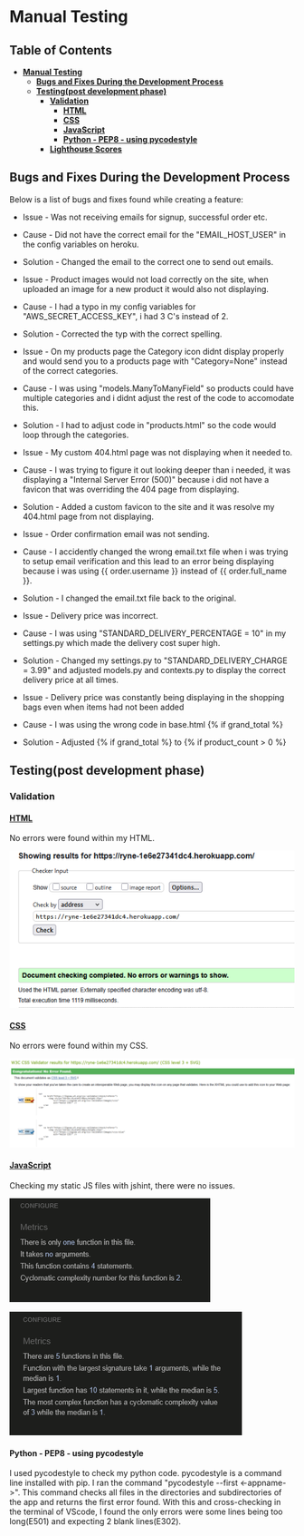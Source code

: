 # **Manual Testing**

## **Table of Contents**

* [**Manual Testing**](#manual-testing)
    * [**Bugs and Fixes During the Development Process**](#bugs-and-fixes-during-the-development-process)
    * [**Testing(post development phase)**](#testingpost-development-phase)
        * [**Validation**](#validation)
            * [**HTML**](#html)
            * [**CSS**](#css)
            * [**JavaScript**](#javascript)
            * [**Python - PEP8 - using pycodestyle**](#python---pep8---using-pycodestyle)
        * [**Lighthouse Scores**](#lighthouse-scores)

## **Bugs and Fixes During the Development Process**

Below is a list of bugs and fixes found while creating a feature:

* Issue - Was not receiving emails for signup, successful order etc.
* Cause - Did not have the correct email for the "EMAIL_HOST_USER" in the config variables on heroku.
* Solution - Changed the email to the correct one to send out emails.

* Issue - Product images would not load correctly on the site, when uploaded an image for a new product it would also not displaying.
* Cause - I had a typo in my config variables for "AWS_SECRET_ACCESS_KEY", i had 3 C's instead of 2.
* Solution - Corrected the typ with the correct spelling.

* Issue - On my products page the Category icon didnt display properly and would send you to a products page with "Category=None" instead of the correct categories.
* Cause - I was using "models.ManyToManyField" so products could have multiple categories and i didnt adjust the rest of the code to accomodate this.
* Solution - I had to adjust code in "products.html" so the code would loop through the categories.

* Issue - My custom 404.html page was not displaying when it needed to.
* Cause - I was trying to figure it out looking deeper than i needed, it was displaying a "Internal Server Error (500)" because i did not have a favicon that was overriding the 404 page from displaying.
* Solution - Added a custom favicon to the site and it was resolve my 404.html page from not displaying.

* Issue - Order confirmation email was not sending.
* Cause - I accidently changed the wrong email.txt file when i was trying to setup email verification and this lead to an error being displaying because i was using {{ order.username }} instead of {{ order.full_name }}.
* Solution - I changed the email.txt file back to the original.

* Issue -  Delivery price was incorrect.
* Cause - I was using "STANDARD_DELIVERY_PERCENTAGE = 10" in my settings.py which made the delivery cost super high.
* Solution - Changed my settings.py to "STANDARD_DELIVERY_CHARGE = 3.99" and adjusted models.py and contexts.py to display the correct delivery price at all times.

* Issue - Delivery price was constantly being displaying in the shopping bags even when items had not been added
* Cause - I was using the wrong code in base.html {% if grand_total %}
* Solution - Adjusted {% if grand_total %} to {% if product_count > 0 %}

## **Testing(post development phase)**

### **Validation**

#### **[HTML](https://validator.w3.org)**

No errors were found within my HTML.

![HTML Validation](docs/images/validation/html-validator.png)

#### **[CSS](https://jigsaw.w3.org/css-validator/)**

No errors were found within my CSS.

![CSS validation](docs/images/validation/css-validator.png)

#### **[JavaScript](https://jshint.com/)**

Checking my static JS files with jshint, there were no issues.

![Jshint](docs/images/validation/js-validator-1.png)

![Jshint](docs/images/validation/js-validator-2.png)

#### **Python - PEP8 - using pycodestyle**

I used pycodestyle to check my python code. pycodestyle is a command line installed with pip. I ran the command "pycodestyle --first <-appname->". This command checks all files in the directories and subdirectories of the app and returns the first error found. With this and cross-checking in the terminal of VScode, I found the only errors were some lines being too long(E501) and expecting 2 blank lines(E302).